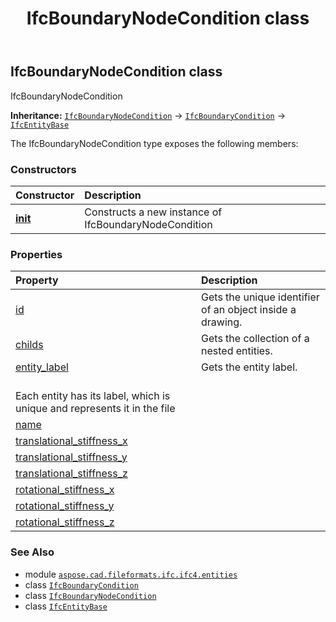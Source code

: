 ﻿---
title: IfcBoundaryNodeCondition class
second_title: Aspose.CAD for Python via .NET API References
description: 
type: docs
weight: 510
url: /python-net/aspose.cad.fileformats.ifc.ifc4.entities/ifcboundarynodecondition/
is_root: false
---

## IfcBoundaryNodeCondition class

IfcBoundaryNodeCondition



**Inheritance:** [`IfcBoundaryNodeCondition`](/cad/python-net/aspose.cad.fileformats.ifc.ifc4.entities/ifcboundarynodecondition) → 
[`IfcBoundaryCondition`](/cad/python-net/aspose.cad.fileformats.ifc.ifc4.entities/ifcboundarycondition) → 
[`IfcEntityBase`](/cad/python-net/aspose.cad.fileformats.ifc/ifcentitybase)



The IfcBoundaryNodeCondition type exposes the following members:

### Constructors
| Constructor | Description |
| :- | :- |
| [__init__](/cad/python-net/aspose.cad.fileformats.ifc.ifc4.entities/ifcboundarynodecondition/__init__/#) | Constructs a new instance of IfcBoundaryNodeCondition |


### Properties
| Property | Description |
| :- | :- |
| [id](/cad/python-net/aspose.cad.fileformats.ifc.ifc4.entities/ifcboundarynodecondition/id) | Gets the unique identifier of an object inside a drawing. |
| [childs](/cad/python-net/aspose.cad.fileformats.ifc.ifc4.entities/ifcboundarynodecondition/childs) | Gets the collection of a nested entities. |
| [entity_label](/cad/python-net/aspose.cad.fileformats.ifc.ifc4.entities/ifcboundarynodecondition/entity_label) | Gets the entity label.<br/>Each entity has its label, which is unique and represents it in the file |
| [name](/cad/python-net/aspose.cad.fileformats.ifc.ifc4.entities/ifcboundarynodecondition/name) |  |
| [translational_stiffness_x](/cad/python-net/aspose.cad.fileformats.ifc.ifc4.entities/ifcboundarynodecondition/translational_stiffness_x) |  |
| [translational_stiffness_y](/cad/python-net/aspose.cad.fileformats.ifc.ifc4.entities/ifcboundarynodecondition/translational_stiffness_y) |  |
| [translational_stiffness_z](/cad/python-net/aspose.cad.fileformats.ifc.ifc4.entities/ifcboundarynodecondition/translational_stiffness_z) |  |
| [rotational_stiffness_x](/cad/python-net/aspose.cad.fileformats.ifc.ifc4.entities/ifcboundarynodecondition/rotational_stiffness_x) |  |
| [rotational_stiffness_y](/cad/python-net/aspose.cad.fileformats.ifc.ifc4.entities/ifcboundarynodecondition/rotational_stiffness_y) |  |
| [rotational_stiffness_z](/cad/python-net/aspose.cad.fileformats.ifc.ifc4.entities/ifcboundarynodecondition/rotational_stiffness_z) |  |



### See Also
* module [`aspose.cad.fileformats.ifc.ifc4.entities`](..)
* class [`IfcBoundaryCondition`](/cad/python-net/aspose.cad.fileformats.ifc.ifc4.entities/ifcboundarycondition)
* class [`IfcBoundaryNodeCondition`](/cad/python-net/aspose.cad.fileformats.ifc.ifc4.entities/ifcboundarynodecondition)
* class [`IfcEntityBase`](/cad/python-net/aspose.cad.fileformats.ifc/ifcentitybase)
